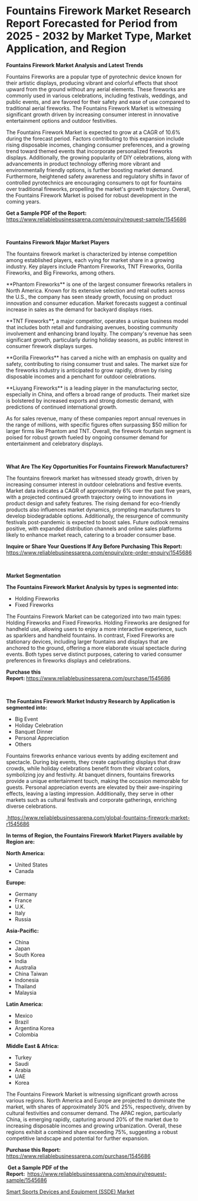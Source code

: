 <p><h1>Fountains Firework Market Research Report Forecasted for Period from 2025 -  2032 by Market Type, Market Application, and Region</h1></p><p><strong>Fountains Firework Market Analysis and Latest Trends</strong></p>
<p><p>Fountains Fireworks are a popular type of pyrotechnic device known for their artistic displays, producing vibrant and colorful effects that shoot upward from the ground without any aerial elements. These fireworks are commonly used in various celebrations, including festivals, weddings, and public events, and are favored for their safety and ease of use compared to traditional aerial fireworks. The Fountains Firework Market is witnessing significant growth driven by increasing consumer interest in innovative entertainment options and outdoor festivities.</p><p>The Fountains Firework Market is expected to grow at a CAGR of 10.6% during the forecast period. Factors contributing to this expansion include rising disposable incomes, changing consumer preferences, and a growing trend toward themed events that incorporate personalized fireworks displays. Additionally, the growing popularity of DIY celebrations, along with advancements in product technology offering more vibrant and environmentally friendly options, is further boosting market demand. Furthermore, heightened safety awareness and regulatory shifts in favor of controlled pyrotechnics are encouraging consumers to opt for fountains over traditional fireworks, propelling the market's growth trajectory. Overall, the Fountains Firework Market is poised for robust development in the coming years.</p></p>
<p><strong>Get a Sample PDF of the Report:&nbsp;</strong> <a href="https://www.reliablebusinessarena.com/enquiry/request-sample/1545686?utm_campaign=1948&utm_medium=2&utm_source=Github&utm_content=ia&utm_term=09022025&utm_id=fountains-firework">https://www.reliablebusinessarena.com/enquiry/request-sample/1545686</a></p>
<p>&nbsp;</p>
<p><strong>Fountains Firework Major Market Players</strong></p>
<p><p>The fountains firework market is characterized by intense competition among established players, each vying for market share in a growing industry. Key players include Phantom Fireworks, TNT Fireworks, Gorilla Fireworks, and Big Fireworks, among others.</p><p>**Phantom Fireworks** is one of the largest consumer fireworks retailers in North America. Known for its extensive selection and retail outlets across the U.S., the company has seen steady growth, focusing on product innovation and consumer education. Market forecasts suggest a continual increase in sales as the demand for backyard displays rises.</p><p>**TNT Fireworks**, a major competitor, operates a unique business model that includes both retail and fundraising avenues, boosting community involvement and enhancing brand loyalty. The company's revenue has seen significant growth, particularly during holiday seasons, as public interest in consumer firework displays surges.</p><p>**Gorilla Fireworks** has carved a niche with an emphasis on quality and safety, contributing to rising consumer trust and sales. The market size for the fireworks industry is anticipated to grow rapidly, driven by rising disposable incomes and a penchant for outdoor celebrations.</p><p>**Liuyang Fireworks** is a leading player in the manufacturing sector, especially in China, and offers a broad range of products. Their market size is bolstered by increased exports and strong domestic demand, with predictions of continued international growth.</p><p>As for sales revenue, many of these companies report annual revenues in the range of millions, with specific figures often surpassing $50 million for larger firms like Phantom and TNT. Overall, the firework fountain segment is poised for robust growth fueled by ongoing consumer demand for entertainment and celebratory displays.</p></p>
<p>&nbsp;</p>
<p><strong>What Are The Key Opportunities For Fountains Firework Manufacturers?</strong></p>
<p><p>The fountains firework market has witnessed steady growth, driven by increasing consumer interest in outdoor celebrations and festive events. Market data indicates a CAGR of approximately 6% over the past five years, with a projected continued growth trajectory owing to innovations in product design and safety features. The rising demand for eco-friendly products also influences market dynamics, prompting manufacturers to develop biodegradable options. Additionally, the resurgence of community festivals post-pandemic is expected to boost sales. Future outlook remains positive, with expanded distribution channels and online sales platforms likely to enhance market reach, catering to a broader consumer base.</p></p>
<p><strong>Inquire or Share Your Questions If Any Before Purchasing This Report:</strong> <a href="https://www.reliablebusinessarena.com/enquiry/pre-order-enquiry/1545686?utm_campaign=1948&utm_medium=2&utm_source=Github&utm_content=ia&utm_term=09022025&utm_id=fountains-firework">https://www.reliablebusinessarena.com/enquiry/pre-order-enquiry/1545686</a></p>
<p>&nbsp;</p>
<p><strong>Market Segmentation</strong></p>
<p><strong>The Fountains Firework Market Analysis by types is segmented into:</strong></p>
<p><ul><li>Holding Fireworks</li><li>Fixed Fireworks</li></ul></p>
<p><p>The Fountains Firework Market can be categorized into two main types: Holding Fireworks and Fixed Fireworks. Holding Fireworks are designed for handheld use, allowing users to enjoy a more interactive experience, such as sparklers and handheld fountains. In contrast, Fixed Fireworks are stationary devices, including larger fountains and displays that are anchored to the ground, offering a more elaborate visual spectacle during events. Both types serve distinct purposes, catering to varied consumer preferences in fireworks displays and celebrations.</p></p>
<p><strong>Purchase this Report:&nbsp;</strong><a href="https://www.reliablebusinessarena.com/purchase/1545686?utm_campaign=1948&utm_medium=2&utm_source=Github&utm_content=ia&utm_term=09022025&utm_id=fountains-firework">https://www.reliablebusinessarena.com/purchase/1545686</a></p>
<p>&nbsp;</p>
<p><strong>The Fountains Firework Market Industry Research by Application is segmented into:</strong></p>
<p><ul><li>Big Event</li><li>Holiday Celebration</li><li>Banquet Dinner</li><li>Personal Appreciation</li><li>Others</li></ul></p>
<p><p>Fountains fireworks enhance various events by adding excitement and spectacle. During big events, they create captivating displays that draw crowds, while holiday celebrations benefit from their vibrant colors, symbolizing joy and festivity. At banquet dinners, fountains fireworks provide a unique entertainment touch, making the occasion memorable for guests. Personal appreciation events are elevated by their awe-inspiring effects, leaving a lasting impression. Additionally, they serve in other markets such as cultural festivals and corporate gatherings, enriching diverse celebrations.</p></p>
<p><a href="https://www.reliablebusinessarena.com/global-fountains-firework-market-r1545686?utm_campaign=1948&utm_medium=2&utm_source=Github&utm_content=ia&utm_term=09022025&utm_id=fountains-firework">&nbsp;https://www.reliablebusinessarena.com/global-fountains-firework-market-r1545686</a></p>
<p><strong>In terms of Region, the Fountains Firework Market Players available by Region are:</strong></p>
<p>
    <p> <strong> North America: </strong>
        <ul>
            <li>United States</li>
            <li>Canada</li>
        </ul>
        </p> 
    <p> <strong> Europe: </strong>
        <ul>
            <li>Germany</li>
            <li>France</li>
            <li>U.K.</li>
            <li>Italy</li>
            <li>Russia</li>
        </ul>
        </p> 
    <p> <strong> Asia-Pacific: </strong>
        <ul>
            <li>China</li>
            <li>Japan</li>
            <li>South Korea</li>
            <li>India</li>
            <li>Australia</li>
            <li>China Taiwan</li>
            <li>Indonesia</li>
            <li>Thailand</li>
            <li>Malaysia</li>
        </ul>
        </p> 
    <p> <strong> Latin America: </strong>
        <ul>
            <li>Mexico</li>
            <li>Brazil</li>
            <li>Argentina Korea</li>
            <li>Colombia</li>
        </ul>
        </p> 
    <p> <strong> Middle East & Africa: </strong>
        <ul>
            <li>Turkey</li>
            <li>Saudi</li>
            <li>Arabia</li>
            <li>UAE</li>
            <li>Korea</li>
        </ul>
    </p>
    </p>
<p><p>The Fountains Firework Market is witnessing significant growth across various regions. North America and Europe are projected to dominate the market, with shares of approximately 30% and 25%, respectively, driven by cultural festivities and consumer demand. The APAC region, particularly China, is emerging rapidly, capturing around 20% of the market due to increasing disposable incomes and growing urbanization. Overall, these regions exhibit a combined share exceeding 75%, suggesting a robust competitive landscape and potential for further expansion.</p></p>
<p><strong>Purchase this Report: </strong><a href="https://www.reliablebusinessarena.com/purchase/1545686?utm_campaign=1948&utm_medium=2&utm_source=Github&utm_content=ia&utm_term=09022025&utm_id=fountains-firework">https://www.reliablebusinessarena.com/purchase/1545686</a></p>
<p>&nbsp;<strong>Get a Sample PDF of the Report:&nbsp;&nbsp;</strong><a href="https://www.reliablebusinessarena.com/enquiry/request-sample/1545686?utm_campaign=1948&utm_medium=2&utm_source=Github&utm_content=ia&utm_term=09022025&utm_id=fountains-firework">https://www.reliablebusinessarena.com/enquiry/request-sample/1545686</a></p>
<p><strong></strong></p>
<p><p><a href="https://github.com/rahu1506/Market-Research-Report-List-6/blob/main/smart-sports-devices-and-equipment-ssde-market.md?utm_campaign=1948&utm_medium=2&utm_source=Github&utm_content=ia&utm_term=09022025&utm_id=fountains-firework">Smart Sports Devices and Equipment (SSDE) Market</a></p></p>